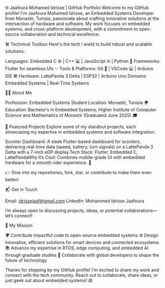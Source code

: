 🌐 Jaafoura Mohamed Idrisse | GitHub Portfolio
Welcome to my GitHub profile! I'm Jaafoura Mohamed Idrisse, an Embedded Systems Developer from Monastir, Tunisia, passionate about crafting innovative solutions at the intersection of hardware and software. My work focuses on embedded systems, and cross-platform development, with a commitment to open-source collaboration and technical excellence.

🛠️ Technical Toolbox
Here's the tech I wield to build robust and scalable solutions:

Languages: Embedded C ⚙️ | C++ 💻 | JavaScript 🌐 | Python 🐍
Frameworks: Flutter for seamless UIs ✨
Tools & Platforms: Git 🦸 | VSCode 💻 | Arduino IDE 🛠️ 
Hardware: LattePanda 3 Delta | ESP32 | Arduino Uno
Domains: Embedded Systems | Real-Time Systems


👨‍💻 About Me

Profession: Embedded Systems Student
Location: Monastir, Tunisia 🌍
Education: Bachelor’s in Embedded Systems, Higher Institute of Computer Science and Mathematics of Monastir (Graduated June 2025) 🎓


🚀 Featured Projects
Explore some of my standout projects, each showcasing my expertise in embedded systems and software integration:

Scooter Dashboard: A sleek Flutter-based dashboard for scooters, delivering real-time data (speed, battery, turn signals) on a LattePanda 3 Delta with a 7-inch eDP display.Tech Stack: Flutter, Embedded C, LattePandaWhy It’s Cool: Combines mobile-grade UI with embedded hardware for a smooth rider experience. 🛵



👉 Dive into my repositories, fork, star, or contribute to make them even better!

📬 Get in Touch

Email: idrissejaaf@gmail.com
LinkedIn: Mohammed Idrisse Jaafoura


I’m always open to discussing projects, ideas, or potential collaborations—let’s connect!

🎯 My Mission

🌍 Contribute impactful code to open-source embedded systems
⚙️ Design innovative, efficient solutions for smart devices and connected ecosystems
📚 Advance my expertise in RTOS, edge computing, and embedded AI through graduate studies
🤝 Collaborate with global developers to shape the future of technology



Thanks for stopping by my GitHub profile! I’m excited to share my work and connect with the tech community. Reach out to collaborate, share ideas, or just geek out about embedded systems! 😄
